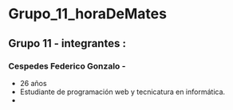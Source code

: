 # Grupo_11_horaDeMates


##  Grupo 11 - integrantes :

### Cespedes Federico Gonzalo -

*  26 años
* Estudiante de programación web y tecnicatura en informática.
* 
